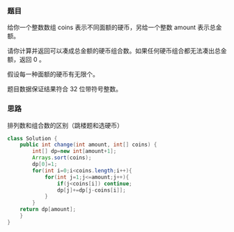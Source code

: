 ### 题目

给你一个整数数组 coins 表示不同面额的硬币，另给一个整数 amount 表示总金额。

请你计算并返回可以凑成总金额的硬币组合数。如果任何硬币组合都无法凑出总金额，返回 0 。

假设每一种面额的硬币有无限个。 

题目数据保证结果符合 32 位带符号整数。

### 思路

排列数和组合数的区别（跳楼题和选硬币）

```java
class Solution {
    public int change(int amount, int[] coins) {
        int[] dp=new int[amount+1];
        Arrays.sort(coins);
        dp[0]=1;
        for(int i=0;i<coins.length;i++){
            for(int j=1;j<=amount;j++){
                if(j<coins[i]) continue;
                dp[j]+=dp[j-coins[i]];
            }
        }
    return dp[amount];
    }
}
```

